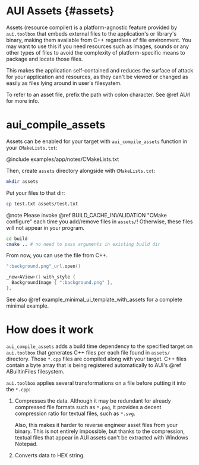 # AUI Assets {#assets}

Assets (resource compiler) is a platform-agnostic feature provided by `aui.toolbox` that embeds external files to the
application's or library's binary, making them available from C++ regardless of file environment. You may want to use
this if you need resources such as images, sounds or any other types of files to avoid the complexity of
platform-specific means to package and locate those files.

This makes the application self-contained and reduces the surface of attack for your application and resources, as they
can't be viewed or changed as easily as files lying around in user's filesystem.

To refer to an asset file, prefix the path with colon character. See @ref AUrl for more info.

# aui_compile_assets

Assets can be enabled for your target with `aui_compile_assets` function in your `CMakeLists.txt`:

@include examples/app/notes/CMakeLists.txt

Then, create `assets` directory alongside with `CMakeLists.txt`:

```bash
mkdir assets
```

Put your files to that dir:

```bash
cp test.txt assets/test.txt
```

@note
Please invoke @ref BUILD_CACHE_INVALIDATION "CMake configure" each time you add/remove files in `assets/`! Otherwise,
these files will not appear in your program.
```bash
cd build
cmake .. # no need to pass arguments in existing build dir
```

From now, you can use the file from C++.

```cpp
":background.png"_url.open()
```

```cpp
_new<AView>() with_style {
  BackgroundImage { ":background.png" },
},
```

See also @ref example_minimal_ui_template_with_assets for a complete minimal example.

# How does it work

`aui_compile_assets` adds a build time dependency to the specified target on `aui.toolbox` that generates C++ files per
each file found in `assets/` directory. Those `*.cpp` files are compiled along with your target. C++ files contain a
byte array that is being registered automatically to AUI's @ref ABuiltinFiles filesystem.

`aui.toolbox` applies several transformations on a file before putting it into the `*.cpp`:

1. Compresses the data. Although it may be redundant for already compressed file formats such as `*.png`, it provides a
   decent compression ratio for textual files, such as `*.svg`.

   Also, this makes it harder to reverse engineer asset files from your binary. This is not entirely impossible, but
   thanks to the compression, textual files that appear in AUI assets can't be extracted with Windows Notepad.

2. Converts data to HEX string.
